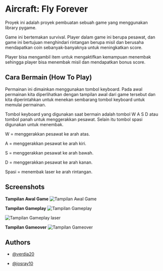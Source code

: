 
# Aircraft: Fly Forever

Proyek ini adalah proyek pembuatan sebuah game yang menggunakan library pygame. 

Game ini bertemakan survival. Player dalam game ini berupa pesawat, dan game ini bertujuan menghindari rintangan berupa misil dan berusaha mendapatkan coin sebanyak-banyaknya untuk meningkatkan score. 

Player bisa mengambil item untuk mengaktifkan kemampuan menembak sehingga player bisa menembak misil dan mendapatkan bonus score.

## Cara Bermain (How To Play)

Permainan ini dimainkan menggunakan tombol keyboard.
Pada awal permainan kita diperlihatkan dengan tampilan awal dari game tersebut dan kita diperintahkan untuk menekan sembarang tombol keyboard untuk memulai permainan.

Tombol keyboard yang digunakan saat bermain adalah tombol W A S D atau tombol panah untuk menggerakkan pesawat.
Selain itu tombol spasi digunakan untuk menembak.

W = menggerakkan pesawat ke arah atas.

A = menggerakkan pesawat ke arah kiri.

S = menggerakkan pesawat ke arah bawah.

D = menggerakkan pesawat ke arah kanan.

Spasi = menembak laser ke arah rintangan.


## Screenshots

**Tampilan Awal Game**
![Tampilan Awal Game](https://i.ibb.co/DWRVqVJ/doc1.png)

**Tampilan Gameplay**
![Tampilan Gameplay](https://i.ibb.co/wLZStf3/doc2.png)


![Tampilan Gameplay laser](https://i.ibb.co/S5Yy7yk/doc3.png)

**Tampilan Gameover**
![Tampilan Gameover](https://i.ibb.co/gTF2jGX/doc4.png)



## Authors

- [@verdia20](https://www.github.com/verdia20)

- [@josray10](https://www.github.com/josray10)

